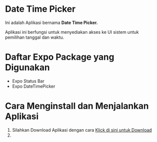 # Date Time Picker
Ini adalah Aplikasi bernama **Date Time Picker.** 

Aplikasi ini berfungsi untuk menyediakan akses ke UI sistem untuk pemilihan tanggal dan waktu.
# Daftar Expo Package yang Digunakan
- Expo Status Bar
- Expo DateTimePicker
# Cara Menginstall dan Menjalankan Aplikasi
1. Silahkan Download Aplikasi dengan cara [Klick di sini untuk Download](https://expo.dev/artifacts/1396d24d-e4c5-49cf-a472-8b4c22d92742)
2. 
